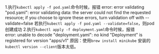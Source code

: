1.执行`kubectl apply -f pod.yaml`命令时候，报错
error: error validating "pod.yaml": error validating data: the server could not find the requested resource; if you choose to ignore these errors, turn validation off with --validate=false
若执行`kubectl apply -f pod.yaml --validate=false`，则pod创建成功
2.执行`kubectl apply -f deployment.yaml`命令时候，报错    
error: unable to decode "deployment.yaml": no kind "Deployment" is registered for version "apps/v1"
原因：使用`brew install minikube` 安装的`kubectl version --client`版本太低。


